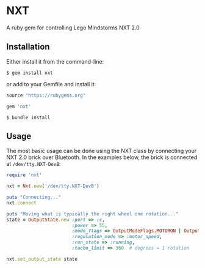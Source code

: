 # NXT
A ruby gem for controlling Lego Mindstorms NXT 2.0

## Installation
Either install it from the command-line:

```shell
$ gem install nxt
```

or add to your Gemfile and install it:
```ruby
source "https://rubygems.org"

gem 'nxt'
```
```shell
$ bundle install
```

## Usage
The most basic usage can be done using the NXT class by connecting your NXT 2.0
brick over Bluetooth.  In the examples below, the brick is connected at
``` /dev/tty.NXT-DevB ```:

```ruby
require 'nxt'

nxt = Nxt.new('/dev/tty.NXT-DevB')

puts "Connecting..."
nxt.connect

puts "Moving what is typically the right wheel one rotation..."
state = OutputState.new :port => :c,
                        :power => 55,
                        :mode_flags => OutputModeFlags.MOTORON | OutputModeFlags.BRAKE,
                        :regulation_mode => :motor_speed,
                        :run_state => :running,
                        :tacho_limit => 360  # degrees = 1 rotation

nxt.set_output_state state
```

